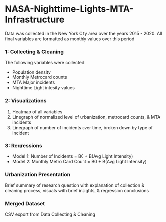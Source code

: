 # NASA-Nighttime-Lights-MTA-Infrastructure
Data was collected in the New York City area over the years 2015 - 2020. 
All final variables are formatted as monthly values over this period

### 1: Collecting & Cleaning
The following variables were collected
- Population density
- Monthly Metrocard counts
- MTA Major incidents
- Nighttime Light intesity values 


### 2: Visualizations
1. Heatmap of all variables
2. Linegraph of normalized level of urbanization, metrocard counts, & MTA incidents
3. Linegraph of number of incidents over time, broken down by type of incident


### 3: Regressions
- Model 1: Number of Incidents = B0 + B(Avg Light Intensity)
- Model 2: Monthly Metro Card Count = B0 + B(Avg Light Intensity)


### Urbanization Presentation
Brief summary of research question with explanation of collection & cleaning process, visuals with brief insights, & regression conclusions


### Merged Dataset
CSV export from Data Collecting & Cleaning
